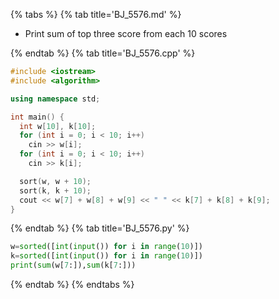 {% tabs %}
{% tab title='BJ_5576.md' %}

* Print sum of top three score from each 10 scores

{% endtab %}
{% tab title='BJ_5576.cpp' %}

```cpp
#include <iostream>
#include <algorithm>

using namespace std;

int main() {
  int w[10], k[10];
  for (int i = 0; i < 10; i++)
    cin >> w[i];
  for (int i = 0; i < 10; i++)
    cin >> k[i];

  sort(w, w + 10);
  sort(k, k + 10);
  cout << w[7] + w[8] + w[9] << " " << k[7] + k[8] + k[9];
}
```

{% endtab %}
{% tab title='BJ_5576.py' %}

```py
w=sorted([int(input()) for i in range(10)])
k=sorted([int(input()) for i in range(10)])
print(sum(w[7:]),sum(k[7:]))
```

{% endtab %}
{% endtabs %}